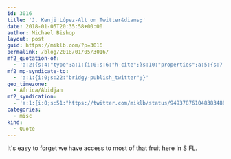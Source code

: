 ```yaml
---
id: 3016
title: 'J. Kenji López-Alt on Twitter&diams;'
date: 2018-01-05T20:35:58+00:00
author: Michael Bishop
layout: post
guid: https://miklb.com/?p=3016
permalink: /blog/2018/01/05/3016/
mf2_quotation-of:
  - 'a:2:{s:4:"type";a:1:{i:0;s:6:"h-cite";}s:10:"properties";a:5:{s:7:"summary";a:1:{i:0;s:130:"“Guanábana, granadilla, gulupa, curuba, feijoa, mangostinos, higos, guayaba, pitaya, mango, sugar… https://t.co/CPd5qK3CvM”";}s:4:"name";a:1:{i:0;s:30:"J. Kenji López-Alt on Twitter";}s:3:"url";a:1:{i:0;s:59:"https://twitter.com/kenjilopezalt/status/949374131551854592";}s:11:"publication";a:1:{i:0;s:7:"Twitter";}s:8:"featured";a:1:{i:0;s:76:"https://pbs.twimg.com/profile_images/651085393551462400/p8aG7x9V_400x400.jpg";}}}'
mf2_mp-syndicate-to:
  - 'a:1:{i:0;s:22:"bridgy-publish_twitter";}'
geo_timezone:
  - Africa/Abidjan
mf2_syndication:
  - 'a:1:{i:0;s:51:"https://twitter.com/miklb/status/949378761048383488";}'
categories:
  - misc
kind:
  - Quote
---
```

It's easy to forget we have access to most of that fruit here in S FL.